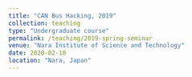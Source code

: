 ```yaml
---
title: "CAN Bus Hacking, 2019"
collection: teaching
type: "Undergraduate course"
permalink: /teaching/2019-spring-seminar
venue: "Nara Institute of Science and Technology"
date: 2020-02-18
location: "Nara, Japan"
---
```


